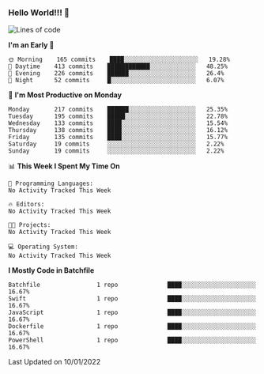 ### Hello World!!! 👋

<!--
**kekotek/kekotek** is a ✨ _special_ ✨ repository because its `README.md` (this file) appears on your GitHub profile.

Here are some ideas to get you started:

- 🔭 I’m currently working on ...
- 🌱 I’m currently learning ...
- 👯 I’m looking to collaborate on ...
- 🤔 I’m looking for help with ...
- 💬 Ask me about ...
- 📫 How to reach me: ...
- 😄 Pronouns: ...
- ⚡ Fun fact: ...
-->

<!--START_SECTION:waka-->
![Lines of code](https://img.shields.io/badge/From%20Hello%20World%20I%27ve%20Written-19%20Thousand%20lines%20of%20code-blue)

**I'm an Early 🐤** 

```text
🌞 Morning    165 commits    ████░░░░░░░░░░░░░░░░░░░░░   19.28% 
🌆 Daytime    413 commits    ████████████░░░░░░░░░░░░░   48.25% 
🌃 Evening    226 commits    ██████░░░░░░░░░░░░░░░░░░░   26.4% 
🌙 Night      52 commits     █░░░░░░░░░░░░░░░░░░░░░░░░   6.07%

```
📅 **I'm Most Productive on Monday** 

```text
Monday       217 commits    ██████░░░░░░░░░░░░░░░░░░░   25.35% 
Tuesday      195 commits    █████░░░░░░░░░░░░░░░░░░░░   22.78% 
Wednesday    133 commits    ████░░░░░░░░░░░░░░░░░░░░░   15.54% 
Thursday     138 commits    ████░░░░░░░░░░░░░░░░░░░░░   16.12% 
Friday       135 commits    ████░░░░░░░░░░░░░░░░░░░░░   15.77% 
Saturday     19 commits     ░░░░░░░░░░░░░░░░░░░░░░░░░   2.22% 
Sunday       19 commits     ░░░░░░░░░░░░░░░░░░░░░░░░░   2.22%

```


📊 **This Week I Spent My Time On** 

```text
💬 Programming Languages: 
No Activity Tracked This Week

🔥 Editors: 
No Activity Tracked This Week

🐱‍💻 Projects: 
No Activity Tracked This Week

💻 Operating System: 
No Activity Tracked This Week

```

**I Mostly Code in Batchfile** 

```text
Batchfile                1 repo              ████░░░░░░░░░░░░░░░░░░░░░   16.67% 
Swift                    1 repo              ████░░░░░░░░░░░░░░░░░░░░░   16.67% 
JavaScript               1 repo              ████░░░░░░░░░░░░░░░░░░░░░   16.67% 
Dockerfile               1 repo              ████░░░░░░░░░░░░░░░░░░░░░   16.67% 
PowerShell               1 repo              ████░░░░░░░░░░░░░░░░░░░░░   16.67%

```



 Last Updated on 10/01/2022
<!--END_SECTION:waka-->
